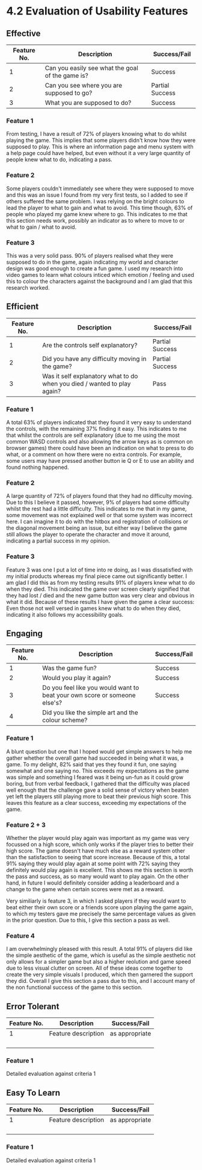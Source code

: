 # 4.2 Evaluation of Usability Features

## Effective



| Feature No. | Description                                      | Success/Fail    |
| ----------- | ------------------------------------------------ | --------------- |
| 1           | Can you easily see what the goal of the game is? | Success         |
| 2           | Can you see where you are supposed to go?        | Partial Success |
| 3           | What you are supposed to do?                     | Success         |

### Feature 1

From testing, I have a result of 72% of players knowing what to do whilst playing the game. This implies that some players didn't know how they were supposed to play. This is where an information page and menu system with a help page could have helped, but even without it a very large quantity of people knew what to do, indicating a pass.&#x20;

### Feature 2

Some players couldn't immediately see where they were supposed to move and this was an issue I found from my very first tests, so I added to see if others suffered the same problem. I was relying on the bright colours to lead the player to what to gain and what to avoid. This time though, 63% of people who played my game knew where to go. This indicates to me that this section needs work, possibly an indicator as to where to move to or what to gain / what to avoid.&#x20;

### Feature 3

This was a very solid pass. 90% of players realised what they were supposed to do in the game, again indicating my world and character design was good enough to create a fun game. I used my research into video games to learn what colours inticed which emotion / feeling and used this to colour the characters against the background and I am glad that this research worked.&#x20;

## Efficient



| Feature No. | Description                                                              | Success/Fail    |
| ----------- | ------------------------------------------------------------------------ | --------------- |
| 1           | Are the controls self explanatory?                                       | Partial Success |
| 2           | Did you have any difficulty moving in the game?                          | Partial Success |
| 3           | Was it self explanatory what to do when you died / wanted to play again? | Pass            |

### Feature 1

A total 63% of players indicated that they found it very easy to understand the controls, with the remaining 37% finding it easy. This indicates to me that whilst the controls are self explanatory (due to me using the most common WASD controls and also allowing the arrow keys as is common on browser games) there could have been an indication on what to press to do what, or a comment on how there were no extra controls. For example, some users may have pressed another button ie Q or E to use an ability and found nothing happened.&#x20;

### Feature 2

A large quantity of 72% of players found that they had no difficulty moving. Due to this I believe it passed, however, 9% of players had some difficulty whilst the rest had a little difficulty. This indicates to me that in my game, some movement was not explained well or that some system was incorrect here. I can imagine it to do with the hitbox and registration of collisions or the diagonal movement being an issue, but either way I believe the game still allows the player to operate the character and move it around, indicating a partial success in my opinion.&#x20;

### Feature 3

Feature 3 was one I put a lot of time into re doing, as I was dissatisfied with my initial products whereas my final piece came out significantly better. I am glad I did this as from my testing results 91% of players knew what to do when they died. This indicated the game over screen clearly signified that they had lost / died and the new game button was very clear and obvious in what it did. Because of these results I have given the game a clear success: Even those not well versed in games knew what to do when they died, indicating it also follows my accessibility goals.&#x20;

## Engaging

| Feature No. | Description                                                               | Success/Fail |
| ----------- | ------------------------------------------------------------------------- | ------------ |
| 1           | Was the game fun?                                                         | Success      |
| 2           | Would you play it again?                                                  | Success      |
| 3           | Do you feel like you would want to beat your own score or someone else's? | Success      |
| 4           | Did you like the simple art and the colour scheme?                        |              |

### Feature 1

A blunt question but one that I hoped would get simple answers to help me gather whether the overall game had succeeded in being what it was, a game. To my delight, 82% said that yes they found it fun, one saying somewhat and one saying no. This exceeds my expectations as the game was simple and something I feared was it being un-fun as it could grow boring, but from verbal feedback, I gathered that the difficulty was placed well enough that the challenge gave a solid sense of victory when beaten yet left the players still playing more to beat their previous high score. This leaves this feature as a clear success, exceeding my expectations of the game.&#x20;

### Feature 2 + 3

Whether the player would play again was important as my game was very focussed on a high score, which only works if the player tries to better their high score. The game doesn't have much else as a reward system other than the satisfaction to seeing that score increase. Because of this, a total 91% saying they would play again at some point with 72% saying they definitely would play again is excellent. This shows me this section is worth the pass and success, as so many would want to play again. On the other hand, in future I would definitely consider adding a leaderboard and a change to the game when certain scores were met as a reward.&#x20;

Very similiarly is feature 3, in which I asked players if they would want to beat either their own score or a friends score upon playing the game again, to which my testers gave me precisely the same percentage values as given in the prior question. Due to this, I give this section a pass as well.&#x20;

### Feature 4

I am overwhelmingly pleased with this result. A total 91% of players did like the simple aesthetic of the game, which is useful as the simple aesthetic not only allows for a simpler game but also a higher reolution and game speed due to less visual clutter on screen. All of these ideas come together to create the very simple visuals I produced, which then garnered the support they did. Overall I give this section a pass due to this, and I account many of the non functional success of the game to this section.&#x20;

## Error Tolerant

| Feature No. | Description         | Success/Fail   |
| ----------- | ------------------- | -------------- |
| 1           | Feature description | as appropriate |
|             |                     |                |
|             |                     |                |
|             |                     |                |
|             |                     |                |

### Feature 1

Detailed evaluation against criteria 1

## Easy To Learn

| Feature No. | Description         | Success/Fail   |
| ----------- | ------------------- | -------------- |
| 1           | Feature description | as appropriate |
|             |                     |                |
|             |                     |                |
|             |                     |                |
|             |                     |                |

### Feature 1

Detailed evaluation against criteria 1
